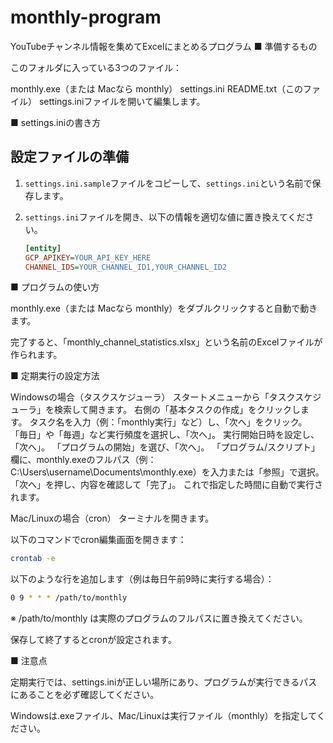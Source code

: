 # monthly-program
YouTubeチャンネル情報を集めてExcelにまとめるプログラム
■ 準備するもの

このフォルダに入っている3つのファイル：

monthly.exe（または Macなら monthly）
settings.ini
README.txt（このファイル）
settings.iniファイルを開いて編集します。

■ settings.iniの書き方

## 設定ファイルの準備

1. `settings.ini.sample`ファイルをコピーして、`settings.ini`という名前で保存します。
2. `settings.ini`ファイルを開き、以下の情報を適切な値に置き換えてください。

   ```ini
   [entity]
   GCP_APIKEY=YOUR_API_KEY_HERE
   CHANNEL_IDS=YOUR_CHANNEL_ID1,YOUR_CHANNEL_ID2

■ プログラムの使い方

monthly.exe（または Macなら monthly）をダブルクリックすると自動で動きます。

完了すると、「monthly_channel_statistics.xlsx」という名前のExcelファイルが作られます。

■ 定期実行の設定方法

Windowsの場合（タスクスケジューラ）
スタートメニューから「タスクスケジューラ」を検索して開きます。
右側の「基本タスクの作成」をクリックします。
タスク名を入力（例：「monthly実行」など）し、「次へ」をクリック。
「毎日」や「毎週」など実行頻度を選択し、「次へ」。
実行開始日時を設定し、「次へ」。
「プログラムの開始」を選び、「次へ」。
「プログラム/スクリプト」欄に、monthly.exeのフルパス（例：C:\Users\username\Documents\monthly.exe）を入力または「参照」で選択。
「次へ」を押し、内容を確認して「完了」。
これで指定した時間に自動で実行されます。

Mac/Linuxの場合（cron）
ターミナルを開きます。

以下のコマンドでcron編集画面を開きます：

```bash
crontab -e
```

以下のような行を追加します（例は毎日午前9時に実行する場合）：

```bash
0 9 * * * /path/to/monthly
```

※ /path/to/monthly は実際のプログラムのフルパスに置き換えてください。

保存して終了するとcronが設定されます。

■ 注意点

定期実行では、settings.iniが正しい場所にあり、プログラムが実行できるパスにあることを必ず確認してください。

Windowsは.exeファイル、Mac/Linuxは実行ファイル（monthly）を指定してください。
